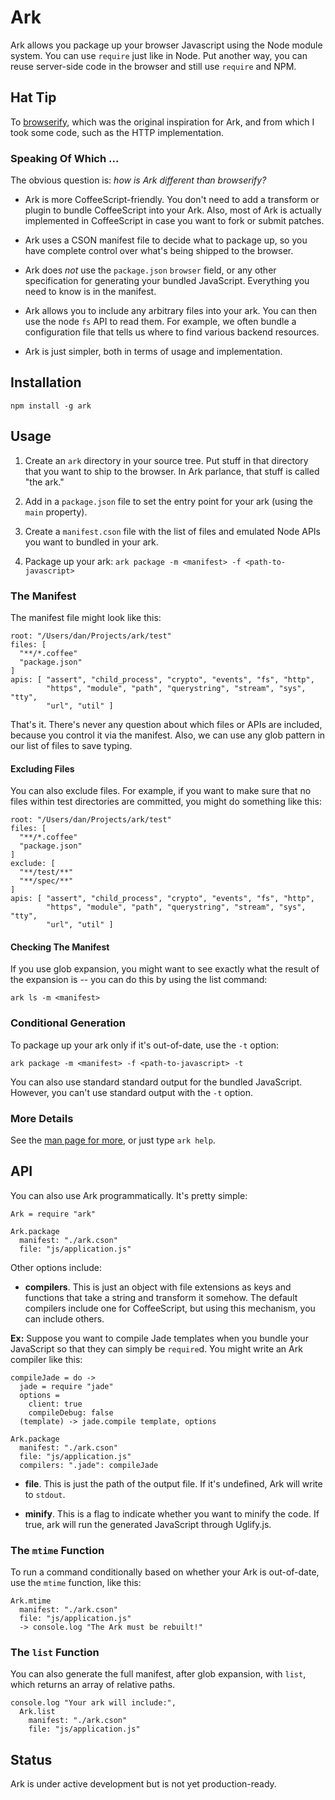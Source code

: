 # Ark

Ark allows you package up your browser Javascript using the Node module system. You can use `require` just like in Node. Put another way, you can reuse server-side code in the browser and still use `require` and NPM.

## Hat Tip

To [browserify][0], which was the original inspiration for Ark, and from which I took some code, such as the HTTP implementation.

[0]:http://browserify.org/

### Speaking Of Which ...

The obvious question is: *how is Ark different than browserify?* 

* Ark is more CoffeeScript-friendly. You don't need to add a transform or plugin to bundle CoffeeScript into your Ark. Also, most of Ark is actually implemented in CoffeeScript in case you want to fork or submit patches.

* Ark uses a CSON manifest file to decide what to package up, so you have complete control over what's being shipped to the browser.

* Ark does *not* use the `package.json` `browser` field, or any other specification for generating your bundled JavaScript. Everything you need to know is in the manifest.

* Ark allows you to include any arbitrary files into your ark. You can then use the node `fs` API to read them. For example, we often bundle a configuration file that tells us where to find various backend resources.

* Ark is just simpler, both in terms of usage and implementation. 

## Installation

    npm install -g ark
    
## Usage

1. Create an `ark` directory in your source tree. Put stuff in that directory that you want to ship to the browser. In Ark parlance, that stuff is called "the ark."

2. Add in a `package.json` file to set the entry point for your ark (using the `main` property). 

3. Create a `manifest.cson` file with the list of files and emulated Node APIs you want to bundled in your ark.

4. Package up your ark: `ark package -m <manifest> -f <path-to-javascript>`

### The Manifest

The manifest file might look like this:

    root: "/Users/dan/Projects/ark/test"
    files: [
      "**/*.coffee"
      "package.json"
    ]
    apis: [ "assert", "child_process", "crypto", "events", "fs", "http",  
            "https", "module", "path", "querystring", "stream", "sys", "tty", 
            "url", "util" ]

That's it. There's never any question about which files or APIs are included, because you control it via the manifest. Also, we can use any glob pattern in our list of files to save typing.

#### Excluding Files

You can also exclude files. For example, if you want to make sure that no files within test directories are committed, you might do something like this:

    root: "/Users/dan/Projects/ark/test"
    files: [
      "**/*.coffee"
      "package.json"
    ]
    exclude: [
      "**/test/**"
      "**/spec/**"
    ]
    apis: [ "assert", "child_process", "crypto", "events", "fs", "http",  
            "https", "module", "path", "querystring", "stream", "sys", "tty", 
            "url", "util" ]

#### Checking The Manifest

If you use glob expansion, you might want to see exactly what the result of the expansion is -- you can do this by using the list command:

    ark ls -m <manifest>

### Conditional Generation

To package up your ark only if it's out-of-date, use the `-t` option:

    ark package -m <manifest> -f <path-to-javascript> -t

You can also use standard standard output for the bundled JavaScript. However, you can't use standard output with the `-t` option.

### More Details

See the [man page for more][1], or just type `ark help`.

[1]:https://raw.github.com/dyoder/ark/master/doc/USAGE

## API

You can also use Ark programmatically. It's pretty simple:

    Ark = require "ark"
    
    Ark.package
      manifest: "./ark.cson"
      file: "js/application.js"
      
Other options include:

* **compilers**. This is just an object with file extensions as keys and functions that take a string and transform it somehow. The default compilers include one for CoffeeScript, but using this mechanism, you can include others. 

**Ex:** Suppose you want to compile Jade templates when you bundle your JavaScript so that they can simply be `require`d. You might write an Ark compiler like this:

    compileJade = do ->
      jade = require "jade"
      options = 
        client: true
        compileDebug: false
      (template) -> jade.compile template, options
      
    Ark.package
      manifest: "./ark.cson"
      file: "js/application.js"
      compilers: ".jade": compileJade
      
* **file**. This is just the path of the output file. If it's undefined, Ark will write to `stdout`.

* **minify**. This is a flag to indicate whether you want to minify the code. If true, ark will run the generated JavaScript through Uglify.js.

### The `mtime` Function

To run a command conditionally based on whether your Ark is out-of-date, use the `mtime` function, like this:

    Ark.mtime
      manifest: "./ark.cson"
      file: "js/application.js"
      -> console.log "The Ark must be rebuilt!"

### The `list` Function

You can also generate the full manifest, after glob expansion, with `list`, which returns an array of relative paths.

    console.log "Your ark will include:", 
      Ark.list
        manifest: "./ark.cson"
        file: "js/application.js"

## Status

Ark is under active development but is not yet production-ready.

